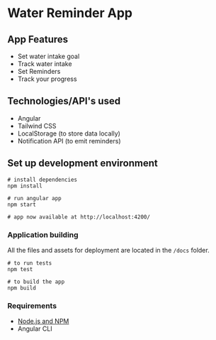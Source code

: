 # Water Reminder App

## App Features

- Set water intake goal
- Track water intake
- Set Reminders
- Track your progress

## Technologies/API's used

- Angular
- Tailwind CSS
- LocalStorage (to store data locally)
- Notification API (to emit reminders)

## Set up development environment

```console
# install dependencies
npm install

# run angular app
npm start

# app now available at http://localhost:4200/
```

### Application building

All the files and assets for deployment are located in the `/docs` folder.

```console
# to run tests
npm test

# to build the app
npm build
```

### Requirements

- [Node.js and NPM](https://nodejs.org/en/download/)
- Angular CLI